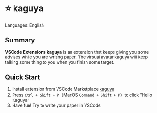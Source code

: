 # ⭐  kaguya

Languages: English

## Summary

**VSCode Extensions kaguya** is an extension that keeps giving you some advises while you are writing paper. The virsual avatar kaguya will keep talking some thing to you when you finish some target.

## Quick Start

1. Install extension from VSCode Marketplace [kaguya](https://marketplace.visualstudio.com/items?itemName=Petter8D.kaguya)
2. Press `Ctrl + Shift + P`（MacOS `Command + Shift + P`）to click "Hello Kaguya"
6. Have fun! Try to write your paper in VSCode.

